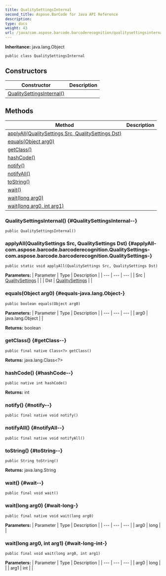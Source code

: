 ```yaml
---
title: QualitySettingsInternal
second_title: Aspose.BarCode for Java API Reference
description: 
type: docs
weight: 43
url: /java/com.aspose.barcode.barcoderecognition/qualitysettingsinternal/
---
```

**Inheritance:**
java.lang.Object
```
public class QualitySettingsInternal
```
## Constructors

| Constructor | Description |
| --- | --- |
| [QualitySettingsInternal()](#QualitySettingsInternal--) |  |
## Methods

| Method | Description |
| --- | --- |
| [applyAll(QualitySettings Src, QualitySettings Dst)](#applyAll-com.aspose.barcode.barcoderecognition.QualitySettings-com.aspose.barcode.barcoderecognition.QualitySettings-) |  |
| [equals(Object arg0)](#equals-java.lang.Object-) |  |
| [getClass()](#getClass--) |  |
| [hashCode()](#hashCode--) |  |
| [notify()](#notify--) |  |
| [notifyAll()](#notifyAll--) |  |
| [toString()](#toString--) |  |
| [wait()](#wait--) |  |
| [wait(long arg0)](#wait-long-) |  |
| [wait(long arg0, int arg1)](#wait-long-int-) |  |
### QualitySettingsInternal() {#QualitySettingsInternal--}
```
public QualitySettingsInternal()
```


### applyAll(QualitySettings Src, QualitySettings Dst) {#applyAll-com.aspose.barcode.barcoderecognition.QualitySettings-com.aspose.barcode.barcoderecognition.QualitySettings-}
```
public static void applyAll(QualitySettings Src, QualitySettings Dst)
```




**Parameters:**
| Parameter | Type | Description |
| --- | --- | --- |
| Src | [QualitySettings](../../com.aspose.barcode.barcoderecognition/qualitysettings) |  |
| Dst | [QualitySettings](../../com.aspose.barcode.barcoderecognition/qualitysettings) |  |

### equals(Object arg0) {#equals-java.lang.Object-}
```
public boolean equals(Object arg0)
```




**Parameters:**
| Parameter | Type | Description |
| --- | --- | --- |
| arg0 | java.lang.Object |  |

**Returns:**
boolean
### getClass() {#getClass--}
```
public final native Class<?> getClass()
```




**Returns:**
java.lang.Class<?>
### hashCode() {#hashCode--}
```
public native int hashCode()
```




**Returns:**
int
### notify() {#notify--}
```
public final native void notify()
```




### notifyAll() {#notifyAll--}
```
public final native void notifyAll()
```




### toString() {#toString--}
```
public String toString()
```




**Returns:**
java.lang.String
### wait() {#wait--}
```
public final void wait()
```




### wait(long arg0) {#wait-long-}
```
public final native void wait(long arg0)
```




**Parameters:**
| Parameter | Type | Description |
| --- | --- | --- |
| arg0 | long |  |

### wait(long arg0, int arg1) {#wait-long-int-}
```
public final void wait(long arg0, int arg1)
```




**Parameters:**
| Parameter | Type | Description |
| --- | --- | --- |
| arg0 | long |  |
| arg1 | int |  |

